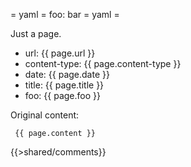 = yaml =
foo: bar
= yaml =

Just a page.

* url: {{ page.url }}
* content-type: {{ page.content-type }}
* date: {{ page.date }}
* title: {{ page.title }}
* foo: {{ page.foo }}

Original content:

<code><pre>
{{ page.content }}
</pre></code>

{{>shared/comments}}

